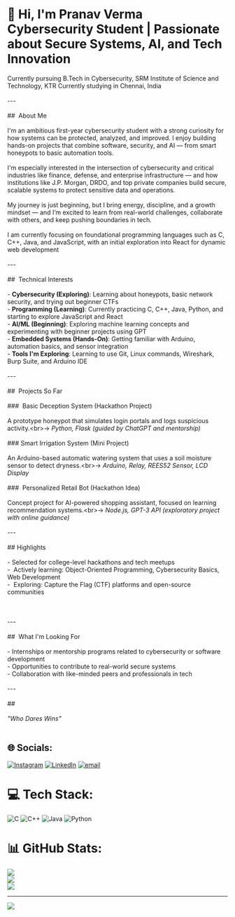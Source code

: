 
# 👋 Hi, I'm Pranav Verma<br>Cybersecurity Student | Passionate about Secure Systems, AI, and Tech Innovation
Currently pursuing B.Tech in Cybersecurity, SRM Institute of Science and Technology, KTR
Currently studying in Chennai, India <br><br>---<br><br>##  About Me<br><br>I'm an ambitious first-year cybersecurity student with a strong curiosity for how systems can be protected, analyzed, and improved. I enjoy building hands-on projects that combine software, security, and AI — from smart honeypots to basic automation tools.<br><br>I'm especially interested in the intersection of cybersecurity and critical industries like finance, defense, and enterprise infrastructure — and how institutions like J.P. Morgan, DRDO, and top private companies build secure, scalable systems to protect sensitive data and operations.<br><br>My journey is just beginning, but I bring energy, discipline, and a growth mindset — and I’m excited to learn from real-world challenges, collaborate with others, and keep pushing boundaries in tech.<br><br>I am currently focusing on foundational programming languages such as C, C++, Java, and JavaScript, with an initial exploration into React for dynamic web development<br><br>---<br><br>##  Technical Interests<br><br>- **Cybersecurity (Exploring)**: Learning about honeypots, basic network security, and trying out beginner CTFs<br>- **Programming (Learning)**: Currently practicing C, C++, Java, Python, and starting to explore JavaScript and React<br>- **AI/ML (Beginning)**: Exploring machine learning concepts and experimenting with beginner projects using GPT<br>- **Embedded Systems (Hands-On)**: Getting familiar with Arduino, automation basics, and sensor integration<br>- **Tools I'm Exploring**: Learning to use Git, Linux commands, Wireshark, Burp Suite, and Arduino IDE<br><br>---<br><br>##  Projects So Far<br><br>###  Basic Deception System (Hackathon Project)<br><br>A prototype honeypot that simulates login portals and logs suspicious activity.\<br>→ *Python, Flask (guided by ChatGPT and mentorship)*<br><br>### Smart Irrigation System (Mini Project)<br><br>An Arduino-based automatic watering system that uses a soil moisture sensor to detect dryness.\<br>→ *Arduino, Relay, REES52 Sensor, LCD Display*<br><br>###  Personalized Retail Bot (Hackathon Idea)<br><br>Concept project for AI-powered shopping assistant, focused on learning recommendation systems.\<br>→ *Node.js, GPT-3 API (exploratory project with online guidance)*<br><br>---<br><br>## Highlights<br><br>- Selected for college-level hackathons and tech meetups<br>-  Actively learning: Object-Oriented Programming, Cybersecurity Basics, Web Development<br>-  Exploring: Capture the Flag (CTF) platforms and open-source communities<br><br><br><br>---<br><br>##  What I'm Looking For<br><br>- Internships or mentorship programs related to cybersecurity or software development<br>- Opportunities to contribute to real-world secure systems<br>- Collaboration with like-minded peers and professionals in tech<br><br>---<br><br>##  <br><br>*"Who Dares Wins"*<br><br>


## 🌐 Socials:
[![Instagram](https://img.shields.io/badge/Instagram-%23E4405F.svg?logo=Instagram&logoColor=white)](https://instagram.com/cds.pranav) [![LinkedIn](https://img.shields.io/badge/LinkedIn-%230077B5.svg?logo=linkedin&logoColor=white)](https://linkedin.com/in/https://www.linkedin.com/in/pranav-verma-7a6286334) [![email](https://img.shields.io/badge/Email-D14836?logo=gmail&logoColor=white)](mailto:vermapranav727@gmail.com) 

# 💻 Tech Stack:
![C](https://img.shields.io/badge/c-%2300599C.svg?style=for-the-badge&logo=c&logoColor=white) ![C++](https://img.shields.io/badge/c++-%2300599C.svg?style=for-the-badge&logo=c%2B%2B&logoColor=white) ![Java](https://img.shields.io/badge/java-%23ED8B00.svg?style=for-the-badge&logo=openjdk&logoColor=white) ![Python](https://img.shields.io/badge/python-3670A0?style=for-the-badge&logo=python&logoColor=ffdd54)
# 📊 GitHub Stats:
![](https://github-readme-stats.vercel.app/api?username=ltprince008&theme=dark&hide_border=false&include_all_commits=false&count_private=false)<br/>
![](https://nirzak-streak-stats.vercel.app/?user=ltprince008&theme=dark&hide_border=false)<br/>
![](https://github-readme-stats.vercel.app/api/top-langs/?username=ltprince008&theme=dark&hide_border=false&include_all_commits=false&count_private=false&layout=compact)

---
[![](https://visitcount.itsvg.in/api?id=ltprince008&icon=0&color=0)](https://visitcount.itsvg.in)

<!-- Proudly created with GPRM ( https://gprm.itsvg.in ) -->
